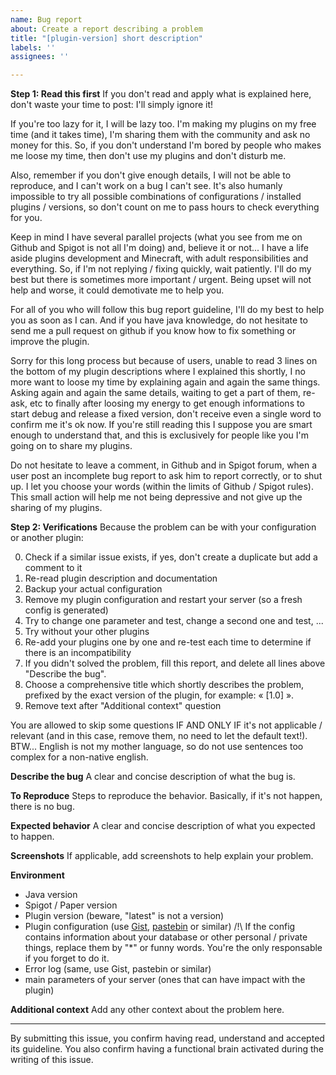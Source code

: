 ```yaml
---
name: Bug report
about: Create a report describing a problem
title: "[plugin-version] short description"
labels: ''
assignees: ''

---
```


**Step 1: Read this first**
If you don't read and apply what is explained here, don't waste your time to post: I'll simply ignore it!

If you're too lazy for it, I will be lazy too. I'm making my plugins on my free time (and it takes time), I'm sharing them with the community and ask no money for this. So, if you don't understand I'm bored by people who makes me loose my time, then don't use my plugins and don't disturb me.

Also, remember if you don't give enough details, I will not be able to reproduce, and I can't work on a bug I can't see. It's also humanly impossible to try all possible combinations of configurations / installed plugins / versions, so don't count on me to pass hours to check everything for you.

Keep in mind I have several parallel projects (what you see from me on Github and Spigot is not all I'm doing) and, believe it or not... I have a life aside plugins development and Minecraft, with adult responsibilities and everything. So, if I'm not replying / fixing quickly, wait patiently. I'll do my best but there is sometimes more important / urgent. Being upset will not help and worse, it could demotivate me to help you.

For all of you who will follow this bug report guideline, I'll do my best to help you as soon as I can. And if you have java knowledge, do not hesitate to send me a pull request on github if you know how to fix something or improve the plugin.

Sorry for this long process but because of users, unable to read 3 lines on the bottom of my plugin descriptions where I explained this shortly, I no more want to loose my time by explaining again and again the same things. Asking again and again the same details, waiting to get a part of them, re-ask, etc to finally after loosing my energy to get enough informations to start debug and release a fixed version, don't receive even a single word to confirm me it's ok now. If you're still reading this I suppose you are smart enough to understand that, and this is exclusively for people like you I'm going on to share my plugins.

Do not hesitate to leave a comment, in Github and in Spigot forum, when a user post an incomplete bug report to ask him to report correctly, or to shut up. I let you choose your words (within the limits of Github / Spigot rules). This small action will help me not being depressive and not give up the sharing of my plugins.

**Step 2: Verifications**
Because the problem can be with your configuration or another plugin:

0. Check if a similar issue exists, if yes, don't create a duplicate but add a comment to it
1. Re-read plugin description and documentation
2. Backup your actual configuration
3. Remove my plugin configuration and restart your server (so a fresh config is generated)
4. Try to change one parameter and test, change a second one and test, ...
5. Try without your other plugins
6. Re-add your plugins one by one and re-test each time to determine if there is an incompatibility
7. If you didn't solved the problem, fill this report, and delete all lines above "Describe the bug".
8. Choose a comprehensive title which shortly describes the problem, prefixed by the exact version of the plugin, for example: « [1.0] ».
9. Remove text after "Additional context" question

You are allowed to skip some questions IF AND ONLY IF it's not applicable / relevant (and in this case, remove them, no need to let the default text!). BTW... English is not my mother language, so do not use sentences too complex for a non-native english.

**Describe the bug**
A clear and concise description of what the bug is.

**To Reproduce**
Steps to reproduce the behavior. Basically, if it's not happen, there is no bug.

**Expected behavior**
A clear and concise description of what you expected to happen.

**Screenshots**
If applicable, add screenshots to help explain your problem.

**Environment**
 - Java version
 - Spigot / Paper version
 - Plugin version (beware, "latest" is not a version)
 - Plugin configuration (use [Gist](http://gist.github.com), [pastebin](https://pastebin.com) or similar)
/!\ If the config contains information about your database or other personal / private things,
replace them by "*" or funny words. You're the only responsable if you forget to do it.
 - Error log (same, use Gist, pastebin or similar)
 - main parameters of your server (ones that can have impact with the plugin)

**Additional context**
Add any other context about the problem here.

---

By submitting this issue, you confirm having read, understand and accepted its guideline.
You also confirm having a functional brain activated during the writing of this issue.
